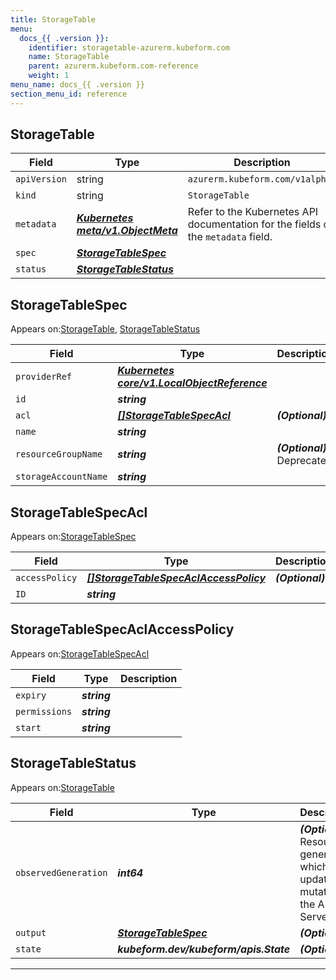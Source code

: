 ```yaml
---
title: StorageTable
menu:
  docs_{{ .version }}:
    identifier: storagetable-azurerm.kubeform.com
    name: StorageTable
    parent: azurerm.kubeform.com-reference
    weight: 1
menu_name: docs_{{ .version }}
section_menu_id: reference
---
```


## StorageTable
| Field | Type | Description |
| ------ | ----- | ----------- |
| `apiVersion` | string | `azurerm.kubeform.com/v1alpha1` |
|    `kind` | string | `StorageTable` |
| `metadata` | ***[Kubernetes meta/v1.ObjectMeta](https://kubernetes.io/docs/reference/generated/kubernetes-api/v1.13/#objectmeta-v1-meta)***|Refer to the Kubernetes API documentation for the fields of the `metadata` field.|
| `spec` | ***[StorageTableSpec](#StorageTableSpec)***||
| `status` | ***[StorageTableStatus](#StorageTableStatus)***||
## StorageTableSpec

Appears on:[StorageTable](#StorageTable), [StorageTableStatus](#StorageTableStatus)

| Field | Type | Description |
| ------ | ----- | ----------- |
| `providerRef` | ***[Kubernetes core/v1.LocalObjectReference](https://kubernetes.io/docs/reference/generated/kubernetes-api/v1.13/#localobjectreference-v1-core)***||
| `id` | ***string***||
| `acl` | ***[[]StorageTableSpecAcl](#StorageTableSpecAcl)***| ***(Optional)*** |
| `name` | ***string***||
| `resourceGroupName` | ***string***| ***(Optional)*** Deprecated|
| `storageAccountName` | ***string***||
## StorageTableSpecAcl

Appears on:[StorageTableSpec](#StorageTableSpec)

| Field | Type | Description |
| ------ | ----- | ----------- |
| `accessPolicy` | ***[[]StorageTableSpecAclAccessPolicy](#StorageTableSpecAclAccessPolicy)***| ***(Optional)*** |
| `ID` | ***string***||
## StorageTableSpecAclAccessPolicy

Appears on:[StorageTableSpecAcl](#StorageTableSpecAcl)

| Field | Type | Description |
| ------ | ----- | ----------- |
| `expiry` | ***string***||
| `permissions` | ***string***||
| `start` | ***string***||
## StorageTableStatus

Appears on:[StorageTable](#StorageTable)

| Field | Type | Description |
| ------ | ----- | ----------- |
| `observedGeneration` | ***int64***| ***(Optional)*** Resource generation, which is updated on mutation by the API Server.|
| `output` | ***[StorageTableSpec](#StorageTableSpec)***| ***(Optional)*** |
| `state` | ***kubeform.dev/kubeform/apis.State***| ***(Optional)*** |
---
